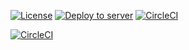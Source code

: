 [![License](https://img.shields.io/github/license/xihongzhijian/ng-cad-mono.svg)](https://github.com/xihongzhijian/ng-cad-mono/blob/master/LICENSE.md)
[![Deploy to server](https://github.com/xihongzhijian/ng-cad-mono/actions/workflows/deploy.yml/badge.svg)](https://github.com/xihongzhijian/ng-cad-mono/actions/workflows/deploy.yml)
[![CircleCI](https://dl.circleci.com/status-badge/img/gh/xihongzhijian/ng-cad-mono/tree/master.svg?style=shield)](https://dl.circleci.com/status-badge/redirect/gh/Lucilor/ng-cad-mono/tree/master)

[![CircleCI](https://dl.circleci.com/insights-snapshot/gh/xihongzhijian/ng-cad-mono/master/test/badge.svg?window=30d)](https://app.circleci.com/insights/github/xihongzhijian/ng-cad-mono/workflows/test/overview?branch=master&reporting-window=last-30-days&insights-snapshot=true)
